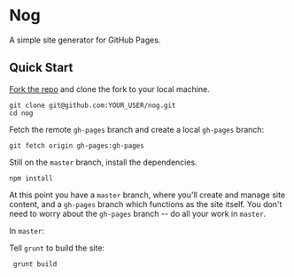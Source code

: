 # Nog
A simple site generator for GitHub Pages.

## Quick Start

[Fork the repo](https://github.com/nowzoo/nog) and clone the fork to your local machine.

    git clone git@github.com:YOUR_USER/nog.git
    cd nog
    
Fetch the remote `gh-pages` branch and create a local `gh-pages` branch:

    git fetch origin gh-pages:gh-pages
    
    
Still on the `master` branch, install the dependencies.   
    
    npm install   
    
At this point you have a `master` branch, where you'll create and manage site content, and a `gh-pages` 
    branch which functions as the site itself. You don't need to worry about the `gh-pages` branch --
    do all your work in `master`.
       
In `master`:
       


Tell `grunt` to build the site:
     
     grunt build

